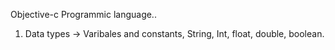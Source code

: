Objective-c Programmic language..
1. Data types -> Varibales and constants, String, Int, float, double, boolean.
